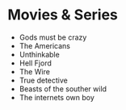 # Movies & Series

- Gods must be crazy
- The Americans
- Unthinkable
- Hell Fjord
- The Wire
- True detective
- Beasts of the souther wild
- The internets own boy
